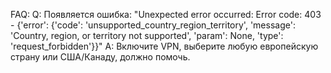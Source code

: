 FAQ:
Q: Появляется ошибка:
"Unexpected error occurred: Error code: 403 - {'error': {'code': 'unsupported_country_region_territory', 'message': 'Country, region, or territory not supported', 'param': None, 'type': 'request_forbidden'}}"
A: Включите VPN, выберите любую европейскую страну или США/Канаду, должно помочь.